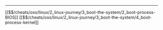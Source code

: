 


---
[[$$$/$cheats/$oss/$linux/2_linux-journey/3_boot-the-system/2_boot-process-BIOS]]
[[$$$/$cheats/$oss/$linux/2_linux-journey/3_boot-the-system/4_boot-process-kernel]]
